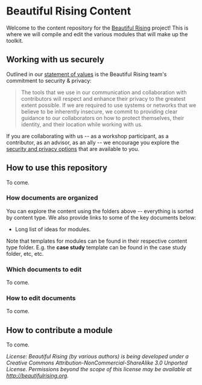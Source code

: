 Beautiful Rising Content
========================

Welcome to the content repository for the [Beautiful Rising](http://beautifulrising.org) project! This is where we will compile and edit the various modules that will make up the toolkit. 

## Working with us securely

Outlined in our [statement of values](_misc/markdown/statement-of-values-for-beautiful-rising.md) is the Beautiful Rising team's commitment to security & privacy:

> The tools that we use in our communication and collaboration with contributors will respect and enhance their privacy to the greatest extent possible. If we are required to use systems or networks that we believe to be inherently insecure, we commit to providing clear guidance to our collaborators on how to protect themselves, their identity, and their location while working with us.

If you are collaborating with us -- as a workshop participant, as a contributor, as an advisor, as an ally -- we encourage you explore the [security and privacy options](_misc/markdown/security-and-privacy-options.md) that are available to you.

## How to use this repository

To come.

### How documents are organized

You can explore the content using the folders above -- everything is sorted by content type. We also provide links to some of the key documents below:

* Long list of ideas for modules.

Note that templates for modules can be found in their respective content type folder. E.g. the **case study** template can be found in the case study folder, etc, etc.

### Which documents to edit

To come.

### How to edit documents

To come.

## How to contribute a module

To come.

_License: Beautiful Rising (by various authors) is being developed under a Creative Commons Attribution-NonCommercial-ShareAlike 3.0 Unported License. Permissions beyond the scope of this license may be available at http://beautifulrising.org._
